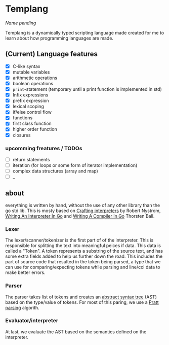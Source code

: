 # Templang

_Name pending_

Templang is a dynamically typed scripting language made created for me to learn
about how programming languages are made.

## (Current) Language features

- [x] C-like syntax
- [x] mutable variables
- [x] arithmetic operations
- [x] boolean operations
- [x] `print`-statement (temporary until a print function is implemented in std)
- [x] Infix expressions
- [x] prefix expression
- [x] lexical scoping
- [x] if/else control flow
- [x] functions
- [x] first class function
- [x] higher order function
- [x] closures

### upcomming freatures / TODOs

- [ ] return statements
- [ ] iteration (for loops or some form of iterator implementation)
- [ ] complex data structures (array and map)
- [ ] _

## about

everything is written by hand, without the use of any other library than the go std lib.
This is mosty based on [Crafting interpreters] by Robert Nystrom, [Writing An Interpreter In Go] and [Writing A Compiler In Go] Thorsten Ball.

### Lexer

The lexer/scanner/tokenizer is the first part of of the interpreter. This is responsible for
splitting the text into meaningful peices if data. This data is called a "Token". A token represents
a substring of the source text, and has some extra fields added to help us further down the road. This includes
the part of source code that resulted in the token being parsed, a type that we can use for comparing/expecting
tokens while parsing and line/col data to make better errors.

### Parser

The parser takes list of tokens and creates an
[abstract syntax tree] (AST)
based on the type/value of tokens. For most of this paring, we use a
[Pratt parsing] algorith.

### Evaluator/interpreter

At last, we evaluate the AST based on the semantics defined on the interpreter.

<!-- ## sources -->

[Pratt parsing]: https://en.wikipedia.org/wiki/Operator-precedence_parser#Pratt_parsing
[abstract syntax tree]: https://en.wikipedia.org/wiki/Abstract_syntax_tree
[Crafting interpreters]: https://craftinginterpreters.com
[Pratt parsers: expression parsing made easy]: https://journal.stuffwithstuff.com/2011/03/19/pratt-parsers-expression-parsing-made-easy/
[Writing An Interpreter In Go]: https://interpreterbook.com
[Writing A Compiler In Go]: https://compilerbook.com
